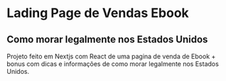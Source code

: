 # Lading Page de Vendas Ebook
## Como morar legalmente nos Estados Unidos

Projeto feito em Nextjs com React de uma pagina de venda de Ebook + bonus com dicas e informações de como morar legalmente nos Estados Unidos.